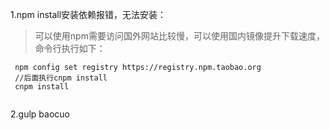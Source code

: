 1.npm install安装依赖报错，无法安装：
> 可以使用npm需要访问国外网站比较慢，可以使用国内镜像提升下载速度，命令行执行如下：
``` 
 npm config set registry https://registry.npm.taobao.org
 //后面执行cnpm install
 cnpm install 
 
```

2.gulp baocuo 









